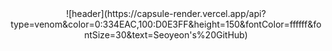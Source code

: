 <div align= "center">
![header](https://capsule-render.vercel.app/api?type=venom&color=0:334EAC,100:D0E3FF&height=150&fontColor=ffffff&fontSize=30&text=Seoyeon's%20GitHub)

</div>
<!--
**seoyonara/seoyonara** is a ✨ _special_ ✨ repository because its `README.md` (this file) appears on your GitHub profile.

Here are some ideas to get you started:

- 🔭 I’m currently working on ...
- 🌱 I’m currently learning ...
- 👯 I’m looking to collaborate on ...
- 🤔 I’m looking for help with ...
- 💬 Ask me about ...
- 📫 How to reach me: ...
- 😄 Pronouns: ...
- ⚡ Fun fact: ...
-->
